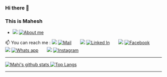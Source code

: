 ### Hi there 👋
### This is Mahesh

<!--
**pawar-mahesh/pawar-mahesh** is a ✨ _special_ ✨ repository because its `README.md` (this file) appears on your GitHub profile.

Here are some ideas to get you started:

- 🔭 I’m currently working on ...
- 🌱 I’m currently learning ...
- 👯 I’m looking to collaborate on ...
- 🤔 I’m looking for help with ...
- 💬 Ask me about ...
- 📫 How to reach me: ...
- 😄 Pronouns: ...
- ⚡ Fun fact: ...
-->
- <img src="https://img.icons8.com/officel/48/000000/administrator-male.png"/> [![About me](https://img.shields.io/badge/About_Me-orange)](https://pawar-mahesh.github.io/)

📫 You can reach me :
<img src="https://img.icons8.com/fluent/25/000000/gmail.png"/> [![Mail](https://img.shields.io/badge/Mail-red)](mailto:pawar.mahesh2345@gmail.com) &nbsp; &nbsp; &nbsp;  <img src="https://img.icons8.com/color/25/000000/linkedin.png"/> [![Linked In](https://img.shields.io/badge/Linked_In-blue)](https://www.linkedin.com/in/maheshpawar14) &nbsp; &nbsp; &nbsp;  <img src="https://img.icons8.com/fluent/25/000000/facebook-new.png"/> [![Facebook](https://img.shields.io/badge/Facebook-blue)](https://www.facebook.com/mahi.pawar.14) &nbsp; &nbsp; &nbsp;  <img src="https://img.icons8.com/color/25/000000/whatsapp.png"/> [![Whats app](https://img.shields.io/badge/Whats_app-brightgreen)](https://api.whatsapp.com/send?phone=918055580245&text=&source=&data=) &nbsp; &nbsp; &nbsp;  <img src="https://img.icons8.com/cute-clipart/25/000000/instagram-new.png"/> [![Instagram](https://img.shields.io/badge/Instagram-ff69b4)](https://www.instagram.com/mahesh.pawar_)

---

[![Mahi's github stats](https://github-readme-stats.vercel.app/api?username=pawar-mahesh&theme=great-gatsby&show_icons=true&count_private=true&hide_border=true&include_all_commits=true) 
![Top Langs](https://github-readme-stats.vercel.app/api/top-langs/?username=pawar-mahesh&theme=great-gatsby&layout=compact&hide_border=true)](https://github.com/pawar-mahesh)

---